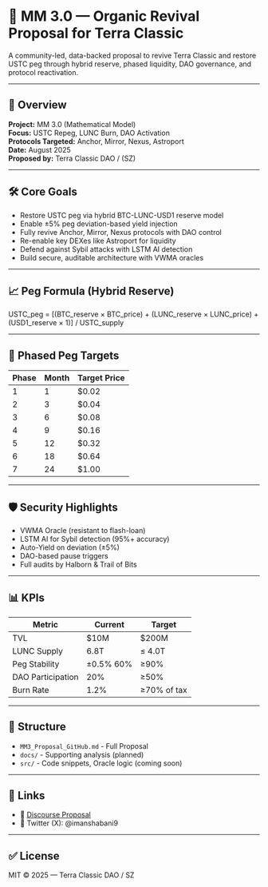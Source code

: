 # 🧠 MM 3.0 — Organic Revival Proposal for Terra Classic

A community-led, data-backed proposal to revive Terra Classic and restore USTC peg through hybrid reserve, phased liquidity, DAO governance, and protocol reactivation.

---

## 🔰 Overview

**Project:** MM 3.0 (Mathematical Model)  
**Focus:** USTC Repeg, LUNC Burn, DAO Activation  
**Protocols Targeted:** Anchor, Mirror, Nexus, Astroport  
**Date:** August 2025  
**Proposed by:** Terra Classic DAO / (SZ)

---

## 🛠️ Core Goals

- Restore USTC peg via hybrid BTC-LUNC-USD1 reserve model
- Enable ±5% peg deviation-based yield injection
- Fully revive Anchor, Mirror, Nexus protocols with DAO control
- Re-enable key DEXes like Astroport for liquidity
- Defend against Sybil attacks with LSTM AI detection
- Build secure, auditable architecture with VWMA oracles

---

## 📈 Peg Formula (Hybrid Reserve)
USTC_peg = [(BTC_reserve × BTC_price) + (LUNC_reserve × LUNC_price) + (USD1_reserve × 1)] / USTC_supply

---

## 🧭 Phased Peg Targets

| Phase | Month | Target Price |
|-------|--------|---------------|
| 1     | 1      | $0.02         |
| 2     | 3      | $0.04         |
| 3     | 6      | $0.08         |
| 4     | 9      | $0.16         |
| 5     | 12     | $0.32         |
| 6     | 18     | $0.64         |
| 7     | 24     | $1.00         |

---

## 🛡 Security Highlights

- VWMA Oracle (resistant to flash-loan)
- LSTM AI for Sybil detection (95%+ accuracy)
- Auto-Yield on deviation (±5%)
- DAO-based pause triggers
- Full audits by Halborn & Trail of Bits

---

## 📊 KPIs

| Metric               | Current   | Target      |
|----------------------|-----------|-------------|
| TVL                  | $10M      | $200M       |
| LUNC Supply          | 6.8T      | ≤ 4.0T      |
| Peg Stability        | ±0.5% 60% | ≥90%        |
| DAO Participation    | 20%       | ≥50%        |
| Burn Rate            | 1.2%      | ≥70% of tax |

---

## 📂 Structure

- `MM3_Proposal_GitHub.md` - Full Proposal
- `docs/` - Supporting analysis (planned)
- `src/` - Code snippets, Oracle logic (coming soon)

---

## 🔗 Links

- 📄 [Discourse Proposal](https://discourse.luncgoblins.com/t/official-proposal-mm-3-0/93)
- 🧠 Twitter (X): @imanshabani9

---

## ✅ License

MIT © 2025 — Terra Classic DAO / SZ



